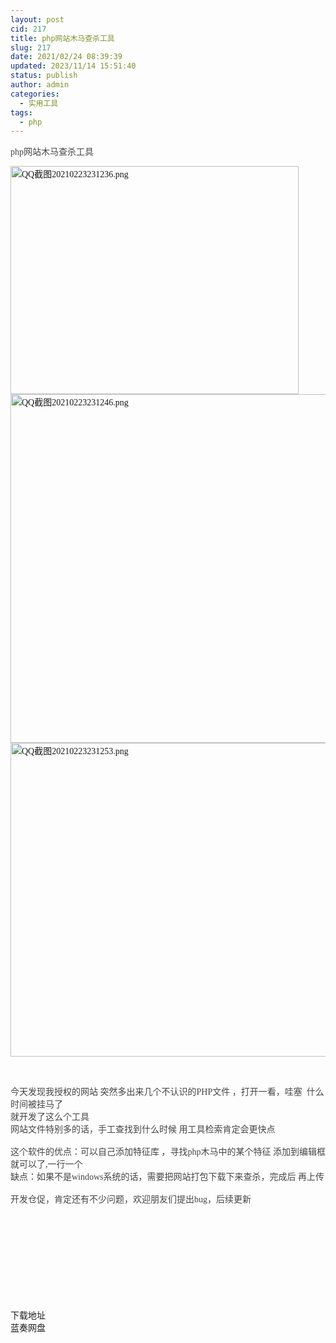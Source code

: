 ```yaml
---
layout: post
cid: 217
title: php网站木马查杀工具
slug: 217
date: 2021/02/24 08:39:39
updated: 2023/11/14 15:51:40
status: publish
author: admin
categories: 
  - 实用工具
tags: 
  - php
---
```



<div alt="潮男心博客 www.cnx0.com">
	<p>
		<span style="color:#444444;font-family:&quot;font-size:16px;font-weight:700;white-space:normal;background-color:#FFFFFF;"> </span><span id="thread_subject" style="overflow-wrap:break-word;color:#444444;font-family:&quot;font-size:16px;font-weight:700;white-space:normal;background-color:#FFFFFF;">php网站木马查杀工具</span> 
	</p>
	<p>
		<span style="overflow-wrap:break-word;color:#444444;font-family:&quot;font-size:16px;font-weight:700;white-space:normal;background-color:#FFFFFF;"><a target="_blank" href="https://www.dbg188.com/content/uploadfile/202102/335a1614093322.png" id="ematt:23956"><img src="https://www.dbg188.com/content/uploadfile/202102/335a1614093322.png" title="点击查看原图" alt="QQ截图20210223231236.png" border="0" width="461" height="365" /></a><a target="_blank" href="https://www.dbg188.com/content/uploadfile/202102/7da91614093323.png" id="ematt:23958"><img src="https://www.dbg188.com/content/uploadfile/202102/7da91614093323.png" title="点击查看原图" alt="QQ截图20210223231246.png" border="0" width="818" height="558" /></a><a target="_blank" href="https://www.dbg188.com/content/uploadfile/202102/a3011614093323.png" id="ematt:23960"><img src="https://www.dbg188.com/content/uploadfile/202102/a3011614093323.png" title="点击查看原图" alt="QQ截图20210223231253.png" border="0" width="520" height="502" /></a><br />
</span> 
	</p>
	<p>
		<br />
	</p>
	<p>
		<span style="overflow-wrap:break-word;color:#444444;font-family:&quot;font-size:16px;font-weight:700;white-space:normal;background-color:#FFFFFF;"><span style="color:#444444;font-family:Tahoma, &quot;font-size:14px;white-space:normal;background-color:#FFFFFF;">今天发现我授权的网站 突然多出来几个不认识的PHP文件 ，打开一看，哇塞&nbsp;&nbsp;什么时间被挂马了</span><br style="overflow-wrap:break-word;color:#444444;font-family:Tahoma, &quot;font-size:14px;white-space:normal;background-color:#FFFFFF;" />
<span style="color:#444444;font-family:Tahoma, &quot;font-size:14px;white-space:normal;background-color:#FFFFFF;">就开发了这么个工具 </span><br style="overflow-wrap:break-word;color:#444444;font-family:Tahoma, &quot;font-size:14px;white-space:normal;background-color:#FFFFFF;" />
<span style="color:#444444;font-family:Tahoma, &quot;font-size:14px;white-space:normal;background-color:#FFFFFF;">网站文件特别多的话，手工查找到什么时候 用工具检索肯定会更快点 </span><br style="overflow-wrap:break-word;color:#444444;font-family:Tahoma, &quot;font-size:14px;white-space:normal;background-color:#FFFFFF;" />
<br style="overflow-wrap:break-word;color:#444444;font-family:Tahoma, &quot;font-size:14px;white-space:normal;background-color:#FFFFFF;" />
<span style="color:#444444;font-family:Tahoma, &quot;font-size:14px;white-space:normal;background-color:#FFFFFF;">这个软件的优点：可以自己添加特征库 ，寻找php木马中的某个特征 添加到编辑框就可以了,一行一个</span><br style="overflow-wrap:break-word;color:#444444;font-family:Tahoma, &quot;font-size:14px;white-space:normal;background-color:#FFFFFF;" />
<span style="color:#444444;font-family:Tahoma, &quot;font-size:14px;white-space:normal;background-color:#FFFFFF;">缺点：如果不是windows系统的话，需要把网站打包下载下来查杀，完成后 再上传</span><br style="overflow-wrap:break-word;color:#444444;font-family:Tahoma, &quot;font-size:14px;white-space:normal;background-color:#FFFFFF;" />
<br style="overflow-wrap:break-word;color:#444444;font-family:Tahoma, &quot;font-size:14px;white-space:normal;background-color:#FFFFFF;" />
<span style="color:#444444;font-family:Tahoma, &quot;font-size:14px;white-space:normal;background-color:#FFFFFF;">开发仓促，肯定还有不少问题，欢迎朋友们提出bug，后续更新</span><br />
</span> 
	</p>
	<p>
		<span style="overflow-wrap:break-word;color:#444444;font-family:&quot;font-size:16px;font-weight:700;white-space:normal;background-color:#FFFFFF;"><span style="color:#444444;font-family:Tahoma, &quot;font-size:14px;white-space:normal;background-color:#FFFFFF;"><br />
</span></span> 
	</p>
	<p>
		<span style="overflow-wrap:break-word;color:#444444;font-family:&quot;font-size:16px;font-weight:700;white-space:normal;background-color:#FFFFFF;"><span style="color:#444444;font-family:Tahoma, &quot;font-size:14px;white-space:normal;background-color:#FFFFFF;"><br />
</span></span> 
	</p>
	<p>
		<span style="overflow-wrap:break-word;color:#444444;font-family:&quot;font-size:16px;font-weight:700;white-space:normal;background-color:#FFFFFF;"><span style="color:#444444;font-family:Tahoma, &quot;font-size:14px;white-space:normal;background-color:#FFFFFF;"><br />
</span></span> 
	</p>
	<p>
		<br />
	</p>
	<p>
		<br />
	</p>
	<div class="Fengdown_tit">
		<i class="ico"></i>下载地址
	</div>
<span onclick="window.open('https://shenchaoren.lanzous.com/iES8em1i47c');" class="Fengdown"><i class="ico"></i><i class="line"></i>蓝奏网盘</span> 
</div>